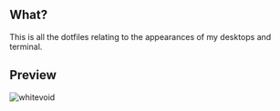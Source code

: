 ## What?

This is all the dotfiles relating to the appearances of my desktops and terminal.

## Preview

![whitevoid](https://raw.githubusercontent.com/Cationiz3r/dotfiles/public_images/desktop/forrest.png)

[//]: # (I may have paranoia, but my machines may have been compromised becaused of this.)
